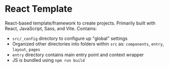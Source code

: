 ﻿# React Template

React-based template/framework to create projects. Primarily built with React, JavaScript, Sass, and Vite. Contains:

-   `src/_config` directory to configure up "global" settings
-   Organized other directories into folders within `src` as: `components`, `entry`, `layout`, `pages`
-   `entry` directory contains main entry point and context wrapper
-   JS is bundled using `npm run build`
